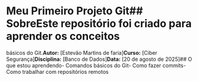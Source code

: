 # Meu Primeiro Projeto Git## SobreEste repositório foi criado para aprender os conceitos
básicos do Git.**Autor:** [Estevão Martins de faria]**Curso:** [Ciber Segurança]**Disciplina:**
[Banco de Dados]**Data:** [20 de agosto de 2025]## O que estou aprendendo- Comandos básicos do
Git- Como fazer commits- Como trabalhar com repositórios remotos
